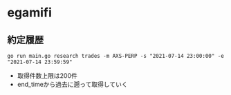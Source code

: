 # egamifi


## 約定履歴
```
go run main.go research trades -m AXS-PERP -s "2021-07-14 23:00:00" -e "2021-07-14 23:59:59"
```

- 取得件数上限は200件
- end_timeから過去に遡って取得していく
